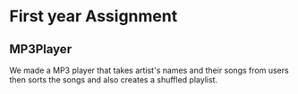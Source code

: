 # First year Assignment 
## MP3Player
We made a MP3 player that takes artist's names and their songs from users then sorts the songs and also creates a shuffled playlist.
